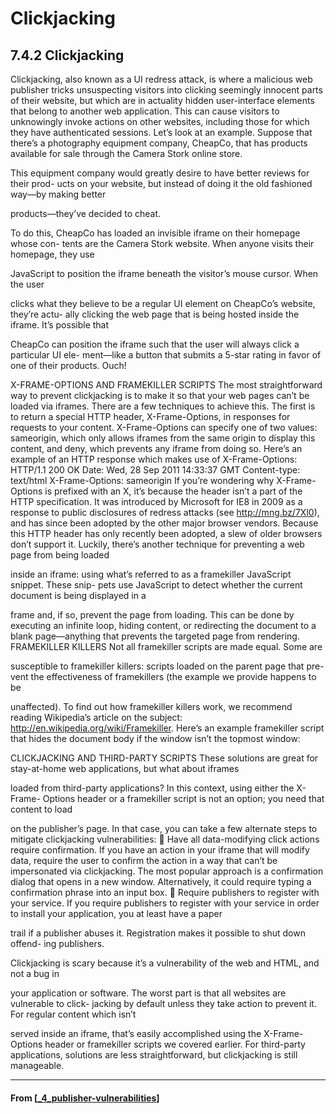 # Clickjacking

## **7.4.2 Clickjacking**

Clickjacking, also known as a UI redress attack, is where a malicious web publisher tricks
unsuspecting visitors into clicking seemingly innocent parts of their website, but
which are in actuality hidden user-interface elements that belong to another web
application. This can cause visitors to unknowingly invoke actions on other websites,
including those for which they have authenticated sessions.
Let’s look at an example. Suppose that there’s a photography equipment company,
CheapCo, that has products available for sale through the Camera Stork online store.

This equipment company would greatly desire to have better reviews for their prod-
ucts on your website, but instead of doing it the old fashioned way—by making better

products—they’ve decided to cheat.

To do this, CheapCo has loaded an invisible iframe on their homepage whose con-
tents are the Camera Stork website. When anyone visits their homepage, they use

JavaScript to position the iframe beneath the visitor’s mouse cursor. When the user

clicks what they believe to be a regular UI element on CheapCo’s website, they’re actu-
ally clicking the web page that is being hosted inside the iframe. It’s possible that

CheapCo can position the iframe such that the user will always click a particular UI ele-
ment—like a button that submits a 5-star rating in favor of one of their products. Ouch!

X-FRAME-OPTIONS AND FRAMEKILLER SCRIPTS
The most straightforward way to prevent clickjacking is to make it so that your web
pages can’t be loaded via iframes. There are a few techniques to achieve this. The first
is to return a special HTTP header, X-Frame-Options, in responses for requests to your
content. X-Frame-Options can specify one of two values: sameorigin, which only
allows iframes from the same origin to display this content, and deny, which prevents
any iframe from doing so.
Here’s an example of an HTTP response which makes use of X-Frame-Options:
HTTP/1.1 200 OK
Date: Wed, 28 Sep 2011 14:33:37 GMT
Content-type: text/html
X-Frame-Options: sameorigin
If you’re wondering why X-Frame-Options is prefixed with an X, it’s because the
header isn’t a part of the HTTP specification. It was introduced by Microsoft for IE8 in
2009 as a response to public disclosures of redress attacks (see http://mng.bz/7Xl0),
and has since been adopted by the other major browser vendors. Because this HTTP
header has only recently been adopted, a slew of older browsers don’t support it.
Luckily, there’s another technique for preventing a web page from being loaded

inside an iframe: using what’s referred to as a framekiller JavaScript snippet. These snip-
pets use JavaScript to detect whether the current document is being displayed in a

frame and, if so, prevent the page from loading. This can be done by executing an
infinite loop, hiding content, or redirecting the document to a blank page—anything
that prevents the targeted page from rendering.
FRAMEKILLER KILLERS Not all framekiller scripts are made equal. Some are

susceptible to framekiller killers: scripts loaded on the parent page that pre-
vent the effectiveness of framekillers (the example we provide happens to be

unaffected). To find out how framekiller killers work, we recommend reading
Wikipedia’s article on the subject: http://en.wikipedia.org/wiki/Framekiller.
Here’s an example framekiller script that hides the document body if the window isn’t
the topmost window:

<script>
if (top != self) {
document.body.style.display = 'none';
}
</script>

CLICKJACKING AND THIRD-PARTY SCRIPTS
These solutions are great for stay-at-home web applications, but what about iframes

loaded from third-party applications? In this context, using either the X-Frame-
Options header or a framekiller script is not an option; you need that content to load

on the publisher’s page. In that case, you can take a few alternate steps to mitigate
clickjacking vulnerabilities:
 Have all data-modifying click actions require confirmation. If you have an action in
your iframe that will modify data, require the user to confirm the action in a
way that can’t be impersonated via clickjacking. The most popular approach is a
confirmation dialog that opens in a new window. Alternatively, it could require
typing a confirmation phrase into an input box.
 Require publishers to register with your service. If you require publishers to register
with your service in order to install your application, you at least have a paper

trail if a publisher abuses it. Registration makes it possible to shut down offend-
ing publishers.

Clickjacking is scary because it’s a vulnerability of the web and HTML, and not a bug in

your application or software. The worst part is that all websites are vulnerable to click-
jacking by default unless they take action to prevent it. For regular content which isn’t

served inside an iframe, that’s easily accomplished using the X-Frame-Options header
or framekiller scripts we covered earlier. For third-party applications, solutions are less
straightforward, but clickjacking is still manageable.

---

#### From [[_4_publisher-vulnerabilities]]

[//begin]: # "Autogenerated link references for markdown compatibility"
[_4_publisher-vulnerabilities]: _4_publisher-vulnerabilities "Publisher Vulnerabilities"
[//end]: # "Autogenerated link references"
